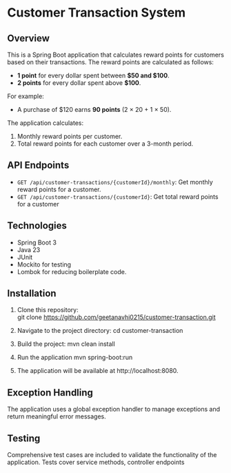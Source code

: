 # Customer Transaction System

## Overview
This is a Spring Boot application that calculates reward points for customers based on their transactions. The reward points are calculated as follows:
- **1 point** for every dollar spent between **$50 and $100**.
- **2 points** for every dollar spent above **$100**.

For example:
- A purchase of $120 earns **90 points** (2 × 20 + 1 × 50).

The application calculates:
1. Monthly reward points per customer.
2. Total reward points for each customer over a 3-month period.

## API Endpoints
- `GET /api/customer-transactions/{customerId}/monthly`: Get monthly reward points for a customer.
- `GET /api/customer-transactions/{customerId}`: Get total reward points for a customer

## Technologies
- Spring Boot 3
- Java 23
- JUnit
- Mockito for testing
- Lombok for reducing boilerplate code.

## Installation
1. Clone this repository:   
   git clone https://github.com/geetanavhi0215/customer-transaction.git
   
2. Navigate to the project directory: 
   cd customer-transaction
   
3. Build the project:
   mvn clean install
   
4. Run the application
   mvn spring-boot:run
   
5. The application will be available at http://localhost:8080.
   
## Exception Handling
The application uses a global exception handler to manage exceptions and return meaningful error messages.

## Testing
Comprehensive test cases are included to validate the functionality of the application. Tests cover service methods, controller endpoints

